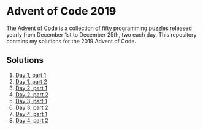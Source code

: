 # Advent of Code 2019

The [Advent of Code](https://adventofcode.com/) is a collection of fifty programming puzzles released yearly from December 1st to December 25th, two each day.
This repository contains my solutions for the 2019 Advent of Code.

## Solutions
 1. [Day 1, part 1](day1/day1-part1.c)
 2. [Day 1, part 2](day1/day1-part2.c)
 3. [Day 2, part 1](day2/day2-part1.js)
 4. [Day 2, part 2](day2/day2-part2.js)
 5. [Day 3, part 1](day3/day3-part1.cpp)
 6. [Day 3, part 2](day3/day3-part2.cpp)
 7. [Day 4, part 1](day4/day4-part1.c)
 8. [Day 4, part 2](day4/day4-part2.c)
